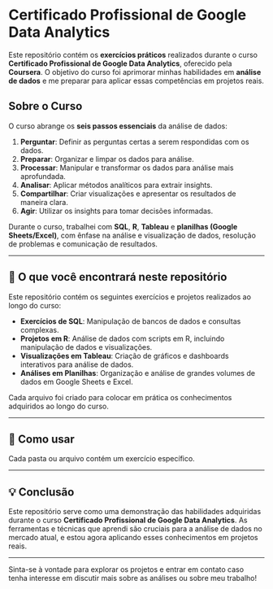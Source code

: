 # Certificado Profissional de Google Data Analytics

Este repositório contém os **exercícios práticos** realizados durante o curso **Certificado Profissional de Google Data Analytics**, oferecido pela **Coursera**. O objetivo do curso foi aprimorar minhas habilidades em **análise de dados** e me preparar para aplicar essas competências em projetos reais.

## Sobre o Curso

O curso abrange os **seis passos essenciais** da análise de dados:

1. **Perguntar**: Definir as perguntas certas a serem respondidas com os dados.
2. **Preparar**: Organizar e limpar os dados para análise.
3. **Processar**: Manipular e transformar os dados para análise mais aprofundada.
4. **Analisar**: Aplicar métodos analíticos para extrair insights.
5. **Compartilhar**: Criar visualizações e apresentar os resultados de maneira clara.
6. **Agir**: Utilizar os insights para tomar decisões informadas.

Durante o curso, trabalhei com **SQL**, **R**, **Tableau** e **planilhas (Google Sheets/Excel)**, com ênfase na análise e visualização de dados, resolução de problemas e comunicação de resultados.

---

## 📂 O que você encontrará neste repositório

Este repositório contém os seguintes exercícios e projetos realizados ao longo do curso:

- **Exercícios de SQL**: Manipulação de bancos de dados e consultas complexas.
- **Projetos em R**: Análise de dados com scripts em R, incluindo manipulação de dados e visualizações.
- **Visualizações em Tableau**: Criação de gráficos e dashboards interativos para análise de dados.
- **Análises em Planilhas**: Organização e análise de grandes volumes de dados em Google Sheets e Excel.

Cada arquivo foi criado para colocar em prática os conhecimentos adquiridos ao longo do curso.

---

## 📝 Como usar

Cada pasta ou arquivo contém um exercício específico.

---

## 💡 Conclusão

Este repositório serve como uma demonstração das habilidades adquiridas durante o curso **Certificado Profissional de Google Data Analytics**. As ferramentas e técnicas que aprendi são cruciais para a análise de dados no mercado atual, e estou agora aplicando esses conhecimentos em projetos reais.

---

Sinta-se à vontade para explorar os projetos e entrar em contato caso tenha interesse em discutir mais sobre as análises ou sobre meu trabalho!
